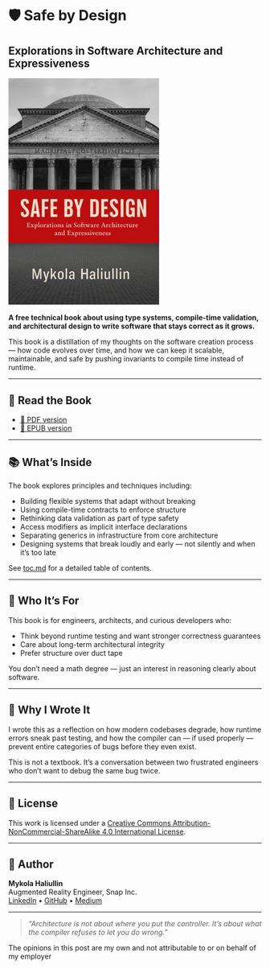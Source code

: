 # 🛡️ Safe by Design
## Explorations in Software Architecture and Expressiveness
<img src="cover.png" alt="Обложка книги" width="300"/>

**A free technical book about using type systems, compile-time validation, and architectural design to write software that stays correct as it grows.**

This book is a distillation of my thoughts on the software creation process — how code evolves over time, and how we can keep it scalable, maintainable, and safe by pushing invariants to compile time instead of runtime.

---

## 📘 Read the Book

- [📄 PDF version](book.pdf)
- [📱 EPUB version](book.epub)

---

## 📚 What’s Inside

The book explores principles and techniques including:

- Building flexible systems that adapt without breaking  
- Using compile-time contracts to enforce structure
- Rethinking data validation as part of type safety
- Access modifiers as implicit interface declarations
- Separating generics in infrastructure from core architecture
- Designing systems that break loudly and early — not silently and when it’s too late

See [toc.md](toc.md) for a detailed table of contents.

---

## 🎯 Who It’s For

This book is for engineers, architects, and curious developers who:

- Think beyond runtime testing and want stronger correctness guarantees
- Care about long-term architectural integrity
- Prefer structure over duct tape

You don’t need a math degree — just an interest in reasoning clearly about software.

---

## 🧠 Why I Wrote It

I wrote this as a reflection on how modern codebases degrade, how runtime errors sneak past testing, and how the compiler can — if used properly — prevent entire categories of bugs before they even exist.

This is not a textbook. It’s a conversation between two frustrated engineers who don’t want to debug the same bug twice.

---

## 📜 License

This work is licensed under a [Creative Commons Attribution-NonCommercial-ShareAlike 4.0 International License](https://creativecommons.org/licenses/by-nc-sa/4.0/).

---

## 👤 Author

**Mykola Haliullin**  
Augmented Reality Engineer, Snap Inc.  
[LinkedIn](https://www.linkedin.com/in/nikolai-nikolai/) • [GitHub](https://github.com/SanQri) • [Medium](https://medium.com/@galiullinnikolai)

---

> _“Architecture is not about where you put the controller. It’s about what the compiler refuses to let you do wrong.”_

The opinions in this post are my own and not attributable to or on behalf of my employer
